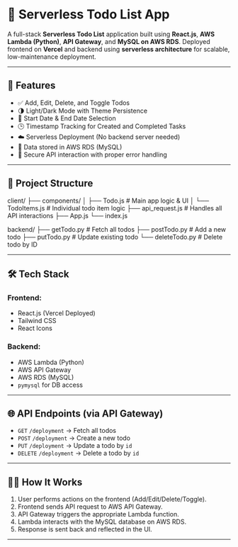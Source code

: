 # 📝 Serverless Todo List App

A full-stack **Serverless Todo List** application built using **React.js**, **AWS Lambda (Python)**, **API Gateway**, and **MySQL on AWS RDS**. Deployed frontend on **Vercel** and backend using **serverless architecture** for scalable, low-maintenance deployment.

---

## 🚀 Features

- ✅ Add, Edit, Delete, and Toggle Todos
- 🌗 Light/Dark Mode with Theme Persistence
- 📅 Start Date & End Date Selection
- 🕒 Timestamp Tracking for Created and Completed Tasks
- ☁️ Serverless Deployment (No backend server needed)
- 💾 Data stored in AWS RDS (MySQL)
- 🔐 Secure API interaction with proper error handling

---

## 📁 Project Structure

client/
├── components/
│ ├── Todo.js # Main app logic & UI
│ └── TodoItems.js # Individual todo item logic
├── api_request.js # Handles all API interactions
├── App.js
└── index.js

backend/
├── getTodo.py # Fetch all todos
├── postTodo.py # Add a new todo
├── putTodo.py # Update existing todo
└── deleteTodo.py # Delete todo by ID

---

## 🛠️ Tech Stack

### Frontend:
- React.js (Vercel Deployed)
- Tailwind CSS
- React Icons

### Backend:
- AWS Lambda (Python)
- AWS API Gateway
- AWS RDS (MySQL)
- `pymysql` for DB access

---

## 🌐 API Endpoints (via API Gateway)

- `GET` `/deployment` → Fetch all todos
- `POST` `/deployment` → Create a new todo
- `PUT` `/deployment` → Update a todo by `id`
- `DELETE` `/deployment` → Delete a todo by `id`

---

## 🧑‍💻 How It Works

1. User performs actions on the frontend (Add/Edit/Delete/Toggle).
2. Frontend sends API request to AWS API Gateway.
3. API Gateway triggers the appropriate Lambda function.
4. Lambda interacts with the MySQL database on AWS RDS.
5. Response is sent back and reflected in the UI.

---
